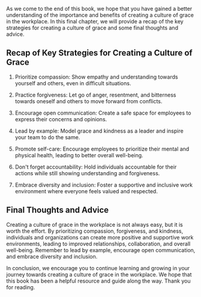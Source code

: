 

As we come to the end of this book, we hope that you have gained a better understanding of the importance and benefits of creating a culture of grace in the workplace. In this final chapter, we will provide a recap of the key strategies for creating a culture of grace and some final thoughts and advice.

Recap of Key Strategies for Creating a Culture of Grace
-------------------------------------------------------

1. Prioritize compassion: Show empathy and understanding towards yourself and others, even in difficult situations.

2. Practice forgiveness: Let go of anger, resentment, and bitterness towards oneself and others to move forward from conflicts.

3. Encourage open communication: Create a safe space for employees to express their concerns and opinions.

4. Lead by example: Model grace and kindness as a leader and inspire your team to do the same.

5. Promote self-care: Encourage employees to prioritize their mental and physical health, leading to better overall well-being.

6. Don't forget accountability: Hold individuals accountable for their actions while still showing understanding and forgiveness.

7. Embrace diversity and inclusion: Foster a supportive and inclusive work environment where everyone feels valued and respected.

Final Thoughts and Advice
-------------------------

Creating a culture of grace in the workplace is not always easy, but it is worth the effort. By prioritizing compassion, forgiveness, and kindness, individuals and organizations can create more positive and supportive work environments, leading to improved relationships, collaboration, and overall well-being. Remember to lead by example, encourage open communication, and embrace diversity and inclusion.

In conclusion, we encourage you to continue learning and growing in your journey towards creating a culture of grace in the workplace. We hope that this book has been a helpful resource and guide along the way. Thank you for reading.